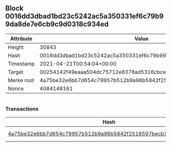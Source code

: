 ## Block 0016dd3dbad1bd23c5242ac5a350331ef6c79b99da8de7e6cb9c9d0318c934ed

Attribute | Value
--- | ---
Height | 30843
Hash | 0016dd3dbad1bd23c5242ac5a350331ef6c79b99da8de7e6cb9c9d0318c934ed
Timestamp | 2021-04-21T00:54:04+00:00
Target | 00254142f49eaaa504dc75712e8378ad5316cbcead634704b3734b6271167cc4
Merke root | 4a75be32e6bb7d654c79957b512b9a96b5842f2518597becb1ce4a5b0b04c06f
Nonce | 4084148161

```

```

### Transactions

Hash | Amount
--- | ---
[4a75be32e6bb7d654c79957b512b9a96b5842f2518597becb1ce4a5b0b04c06f](4a75be32e6bb7d654c79957b512b9a96b5842f2518597becb1ce4a5b0b04c06f.md) | 10.00000000 SKEPTI 
